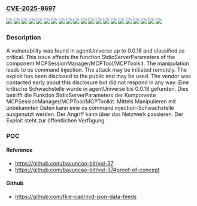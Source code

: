 ### [CVE-2025-8697](https://cve.mitre.org/cgi-bin/cvename.cgi?name=CVE-2025-8697)
![](https://img.shields.io/static/v1?label=Product&message=agentUniverse&color=blue)
![](https://img.shields.io/static/v1?label=Version&message=0.0.1%20&color=brightgreen)
![](https://img.shields.io/static/v1?label=Version&message=0.0.10%20&color=brightgreen)
![](https://img.shields.io/static/v1?label=Version&message=0.0.11%20&color=brightgreen)
![](https://img.shields.io/static/v1?label=Version&message=0.0.12%20&color=brightgreen)
![](https://img.shields.io/static/v1?label=Version&message=0.0.13%20&color=brightgreen)
![](https://img.shields.io/static/v1?label=Version&message=0.0.14%20&color=brightgreen)
![](https://img.shields.io/static/v1?label=Version&message=0.0.15%20&color=brightgreen)
![](https://img.shields.io/static/v1?label=Version&message=0.0.16%20&color=brightgreen)
![](https://img.shields.io/static/v1?label=Version&message=0.0.17%20&color=brightgreen)
![](https://img.shields.io/static/v1?label=Version&message=0.0.18%20&color=brightgreen)
![](https://img.shields.io/static/v1?label=Version&message=0.0.2%20&color=brightgreen)
![](https://img.shields.io/static/v1?label=Version&message=0.0.3%20&color=brightgreen)
![](https://img.shields.io/static/v1?label=Version&message=0.0.4%20&color=brightgreen)
![](https://img.shields.io/static/v1?label=Version&message=0.0.5%20&color=brightgreen)
![](https://img.shields.io/static/v1?label=Version&message=0.0.6%20&color=brightgreen)
![](https://img.shields.io/static/v1?label=Version&message=0.0.7%20&color=brightgreen)
![](https://img.shields.io/static/v1?label=Version&message=0.0.8%20&color=brightgreen)
![](https://img.shields.io/static/v1?label=Version&message=0.0.9%20&color=brightgreen)
![](https://img.shields.io/static/v1?label=Vulnerability&message=Command%20Injection&color=brightgreen)
![](https://img.shields.io/static/v1?label=Vulnerability&message=OS%20Command%20Injection&color=brightgreen)

### Description

A vulnerability was found in agentUniverse up to 0.0.18 and classified as critical. This issue affects the function StdioServerParameters of the component MCPSessionManager/MCPTool/MCPToolkit. The manipulation leads to os command injection. The attack may be initiated remotely. The exploit has been disclosed to the public and may be used. The vendor was contacted early about this disclosure but did not respond in any way.
Eine kritische Schwachstelle wurde in agentUniverse bis 0.0.18 gefunden. Dies betrifft die Funktion StdioServerParameters der Komponente MCPSessionManager/MCPTool/MCPToolkit. Mittels Manipulieren mit unbekannten Daten kann eine os command injection-Schwachstelle ausgenutzt werden. Der Angriff kann über das Netzwerk passieren. Der Exploit steht zur öffentlichen Verfügung.

### POC

#### Reference
- https://github.com/bayuncao-bit/vul-37
- https://github.com/bayuncao-bit/vul-37#proof-of-concept

#### Github
- https://github.com/fkie-cad/nvd-json-data-feeds

